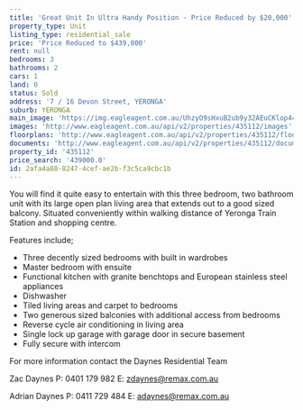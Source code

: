 ```yaml
---
title: 'Great Unit In Ultra Handy Position - Price Reduced by $20,000'
property_type: Unit
listing_type: residential_sale
price: 'Price Reduced to $439,000'
rent: null
bedrooms: 3
bathrooms: 2
cars: 1
land: 0
status: Sold
address: '7 / 16 Devon Street, YERONGA'
suburb: YERONGA
main_image: 'https://img.eagleagent.com.au/UhzyO9sHxuB2ub9y32AEuCKlop4=/1280x854/smart/https://s3-us-west-2.amazonaws.com/eagleagent-orig/images/6820615/105886470-image-M.jpg'
images: 'http://www.eagleagent.com.au/api/v2/properties/435112/images'
floorplans: 'http://www.eagleagent.com.au/api/v2/properties/435112/floorplans'
documents: 'http://www.eagleagent.com.au/api/v2/properties/435112/documents'
property_id: '435112'
price_search: '439000.0'
id: 2afa4a88-8247-4cef-ae2b-f3c5ca9cbc1b
---
```

You will find it quite easy to entertain with this three bedroom, two bathroom unit with its large open plan living area that extends out to a good sized balcony. Situated conveniently within walking distance of Yeronga Train Station and shopping centre.

Features include;
*  Three decently sized bedrooms with built in wardrobes
*  Master bedroom with ensuite
*  Functional kitchen with granite benchtops and European stainless steel appliances
*  Dishwasher
*  Tiled living areas and carpet to bedrooms
*  Two generous sized balconies with additional access from bedrooms
*  Reverse cycle air conditioning in living area
*  Single lock up garage with garage door in secure basement
*  Fully secure with intercom

For more information contact the Daynes Residential Team

Zac Daynes
P: 0401 179 982
E: zdaynes@remax.com.au

Adrian Daynes
P: 0411 729 484
E: adaynes@remax.com.au